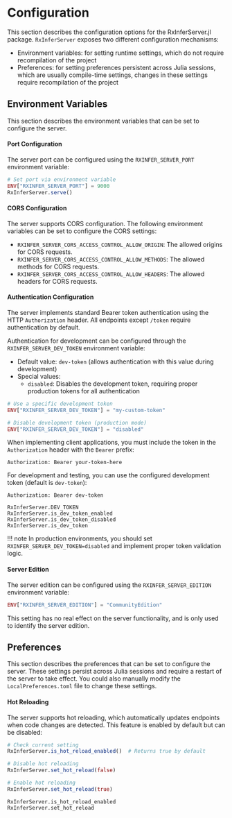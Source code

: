# Configuration 

This section describes the configuration options for the RxInferServer.jl package.
`RxInferServer` exposes two different configuration mechanisms:

- Environment variables: for setting runtime settings, which do not require recompilation of the project
- Preferences: for setting preferences persistent across Julia sessions, which are usually compile-time settings, changes in these settings require recompilation of the project

## Environment Variables

This section describes the environment variables that can be set to configure the server.

#### Port Configuration

The server port can be configured using the `RXINFER_SERVER_PORT` environment variable:

```julia
# Set port via environment variable
ENV["RXINFER_SERVER_PORT"] = 9000
RxInferServer.serve()
```

#### CORS Configuration

The server supports CORS configuration. The following environment variables can be set to configure the CORS settings:

- `RXINFER_SERVER_CORS_ACCESS_CONTROL_ALLOW_ORIGIN`: The allowed origins for CORS requests.
- `RXINFER_SERVER_CORS_ACCESS_CONTROL_ALLOW_METHODS`: The allowed methods for CORS requests.
- `RXINFER_SERVER_CORS_ACCESS_CONTROL_ALLOW_HEADERS`: The allowed headers for CORS requests.

#### Authentication Configuration

The server implements standard Bearer token authentication using the HTTP `Authorization` header. All endpoints except `/token` require authentication by default.

Authentication for development can be configured through the `RXINFER_SERVER_DEV_TOKEN` environment variable:

- Default value: `dev-token` (allows authentication with this value during development)
- Special values:
  - `disabled`: Disables the development token, requiring proper production tokens for all authentication
  
```julia
# Use a specific development token
ENV["RXINFER_SERVER_DEV_TOKEN"] = "my-custom-token"

# Disable development token (production mode)
ENV["RXINFER_SERVER_DEV_TOKEN"] = "disabled"
```

When implementing client applications, you must include the token in the `Authorization` header with the `Bearer` prefix:

```
Authorization: Bearer your-token-here
```

For development and testing, you can use the configured development token (default is `dev-token`):

```
Authorization: Bearer dev-token
```

```@docs
RxInferServer.DEV_TOKEN
RxInferServer.is_dev_token_enabled
RxInferServer.is_dev_token_disabled
RxInferServer.is_dev_token
```

!!! note
    In production environments, you should set `RXINFER_SERVER_DEV_TOKEN=disabled` and implement proper token validation logic.

#### Server Edition

The server edition can be configured using the `RXINFER_SERVER_EDITION` environment variable:

```julia
ENV["RXINFER_SERVER_EDITION"] = "CommunityEdition"
```

This setting has no real effect on the server functionality, and is only used to identify the server edition.

## Preferences 

This section describes the preferences that can be set to configure the server. These settings persist across Julia sessions and require a restart of the server to take effect. You could also manually modify the `LocalPreferences.toml` file to change these settings.

#### Hot Reloading

The server supports hot reloading, which automatically updates endpoints when code changes are detected. This feature is enabled by default but can be disabled:

```julia
# Check current setting
RxInferServer.is_hot_reload_enabled()  # Returns true by default

# Disable hot reloading
RxInferServer.set_hot_reload(false)

# Enable hot reloading
RxInferServer.set_hot_reload(true)
```

```@docs
RxInferServer.is_hot_reload_enabled
RxInferServer.set_hot_reload
```